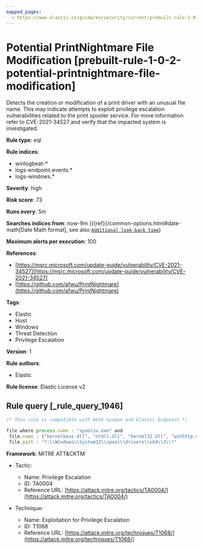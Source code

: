 ```yaml
---
mapped_pages:
  - https://www.elastic.co/guide/en/security/current/prebuilt-rule-1-0-2-potential-printnightmare-file-modification.html
---
```


# Potential PrintNightmare File Modification [prebuilt-rule-1-0-2-potential-printnightmare-file-modification]

Detects the creation or modification of a print driver with an unusual file name. This may indicate attempts to exploit privilege escalation vulnerabilities related to the print spooler service. For more information refer to CVE-2021-34527 and verify that the impacted system is investigated.

**Rule type**: eql

**Rule indices**:

* winlogbeat-*
* logs-endpoint.events.*
* logs-windows.*

**Severity**: high

**Risk score**: 73

**Runs every**: 5m

**Searches indices from**: now-9m ({{ref}}/common-options.html#date-math[Date Math format], see also [`Additional look-back time`](docs-content://solutions/security/detect-and-alert/create-detection-rule.md#rule-schedule))

**Maximum alerts per execution**: 100

**References**:

* [https://msrc.microsoft.com/update-guide/vulnerability/CVE-2021-34527](https://msrc.microsoft.com/update-guide/vulnerability/CVE-2021-34527)
* [https://github.com/afwu/PrintNightmare](https://github.com/afwu/PrintNightmare)

**Tags**:

* Elastic
* Host
* Windows
* Threat Detection
* Privilege Escalation

**Version**: 1

**Rule authors**:

* Elastic

**Rule license**: Elastic License v2

## Rule query [_rule_query_1946]

```js
/* This rule is compatible with both Sysmon and Elastic Endpoint */

file where process.name : "spoolsv.exe" and
 file.name : ("kernelbase.dll", "ntdll.dll", "kernel32.dll", "winhttp.dll", "user32.dll") and
 file.path : "?:\\Windows\\System32\\spool\\drivers\\x64\\3\\*"
```

**Framework**: MITRE ATT&CKTM

* Tactic:

    * Name: Privilege Escalation
    * ID: TA0004
    * Reference URL: [https://attack.mitre.org/tactics/TA0004/](https://attack.mitre.org/tactics/TA0004/)

* Technique:

    * Name: Exploitation for Privilege Escalation
    * ID: T1068
    * Reference URL: [https://attack.mitre.org/techniques/T1068/](https://attack.mitre.org/techniques/T1068/)




